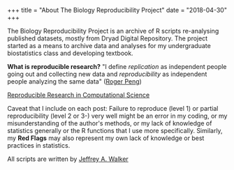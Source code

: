 +++
title = "About The Biology Reproducibility Project"
date = "2018-04-30"
+++

The Biology Reproducibility Project is an archive of R scripts re-analysing published datasets, mostly from Dryad Digital Repository. The project started as a means to archive data and analyses for my undergraduate biostatistics class and developing textbook.

**What is reproducible research?** "I define *replication* as independent people going out and collecting new data and *reproducibility* as independent people analyzing the same data" ([Roger Peng](https://simplystatistics.org/2011/12/02/reproducible-research-in-computational-science/))

[Reproducible Research in Computational Science](https://scholar.google.com/scholar?hl=en&as_sdt=0%2C20&q=Reproducible+Research+in+Computational+Science&btnG=)


Caveat that I include on each post: Failure to reproduce (level 1) or partial reproducibility (level 2 or 3-) very well might be an error in my coding, or my misunderstanding of the author's methods, or my lack of knowledge of statistics generally or the R functions that I use more specifically. Similarly, my **Red Flags** may also represent my own lack of knowledge or best practices in statistics.


All scripts are written by [Jeffrey A. Walker](https://www.middleprofessor.com)

